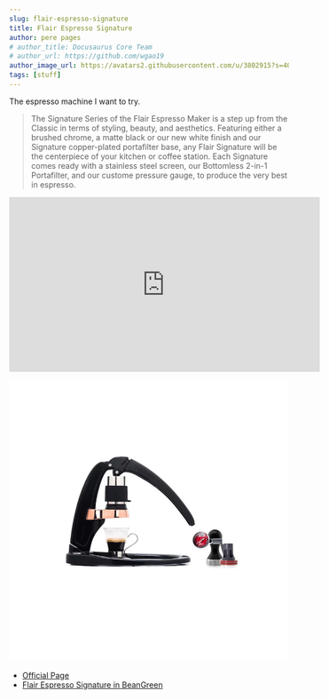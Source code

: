 ```yaml
---
slug: flair-espresso-signature
title: Flair Espresso Signature
author: pere pages
# author_title: Docusaurus Core Team
# author_url: https://github.com/wgao19
author_image_url: https://avatars2.githubusercontent.com/u/3802915?s=400&v=4
tags: [stuff]
---
```


The espresso machine I want to try.

> The Signature Series of the Flair Espresso Maker is a step up from the Classic in terms of styling, beauty, and aesthetics. Featuring either a brushed chrome, a matte black or our new white finish and our Signature copper-plated portafilter base, any Flair Signature will be the centerpiece of your kitchen or coffee station. Each Signature comes ready with a stainless steel screen, our Bottomless 2-in-1 Portafilter, and our custome pressure gauge, to produce the very best in espresso.

<iframe width="560" height="315" src="https://www.youtube.com/embed/kZV-tnx6BN8" frameBorder="0" allow="accelerometer; autoplay; clipboard-write; encrypted-media; gyroscope; picture-in-picture" allowFullScreen></iframe>

![flair espresso signature](./2020/12/12/cafetera-Flair.webp)

- [Official Page](https://flairespresso.com/product/the-flair-signature/)
- [Flair Espresso Signature in BeanGreen](https://bean-green.com/cafetera/cafetera-flair-espresso-signature/)

